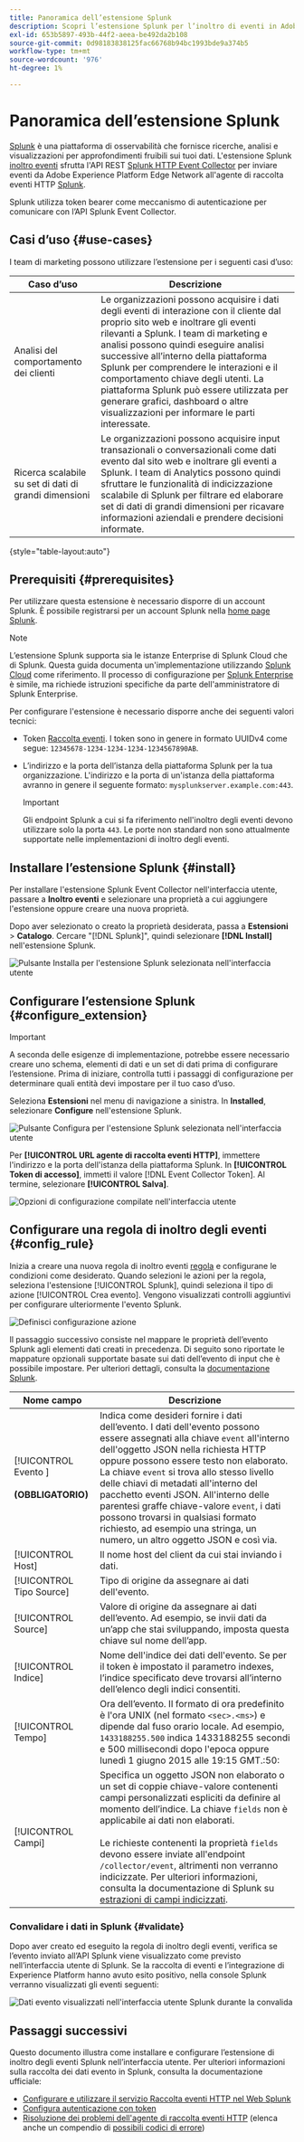 ```yaml
---
title: Panoramica dell’estensione Splunk
description: Scopri l’estensione Splunk per l’inoltro di eventi in Adobe Experience Platform.
exl-id: 653b5897-493b-44f2-aeea-be492da2b108
source-git-commit: 0d98183838125fac66768b94bc1993bde9a374b5
workflow-type: tm+mt
source-wordcount: '976'
ht-degree: 1%

---
```


# Panoramica dell’estensione Splunk

[Splunk](https://www.splunk.com) è una piattaforma di osservabilità che fornisce ricerche, analisi e visualizzazioni per approfondimenti fruibili sui tuoi dati. L&#39;estensione Splunk [inoltro eventi](../../../ui/event-forwarding/overview.md) sfrutta l&#39;API REST [Splunk HTTP Event Collector](https://docs.splunk.com/Documentation/Splunk/8.2.5/Data/HECRESTendpoints) per inviare eventi da Adobe Experience Platform Edge Network all&#39;agente di raccolta eventi HTTP [Splunk](https://docs.splunk.com/Documentation/Splunk/8.2.5/Data/UsetheHTTPEventCollector).

Splunk utilizza token bearer come meccanismo di autenticazione per comunicare con l’API Splunk Event Collector.

## Casi d’uso {#use-cases}

I team di marketing possono utilizzare l’estensione per i seguenti casi d’uso:

| Caso d’uso | Descrizione |
| --- | --- |
| Analisi del comportamento dei clienti | Le organizzazioni possono acquisire i dati degli eventi di interazione con il cliente dal proprio sito web e inoltrare gli eventi rilevanti a Splunk. I team di marketing e analisi possono quindi eseguire analisi successive all’interno della piattaforma Splunk per comprendere le interazioni e il comportamento chiave degli utenti. La piattaforma Splunk può essere utilizzata per generare grafici, dashboard o altre visualizzazioni per informare le parti interessate. |
| Ricerca scalabile su set di dati di grandi dimensioni | Le organizzazioni possono acquisire input transazionali o conversazionali come dati evento dal sito web e inoltrare gli eventi a Splunk. I team di Analytics possono quindi sfruttare le funzionalità di indicizzazione scalabile di Splunk per filtrare ed elaborare set di dati di grandi dimensioni per ricavare informazioni aziendali e prendere decisioni informate. |

{style="table-layout:auto"}

## Prerequisiti {#prerequisites}

Per utilizzare questa estensione è necessario disporre di un account Splunk. È possibile registrarsi per un account Splunk nella [home page Splunk](https://www.splunk.com/page/sign_up).

>[!NOTE]
>
> L’estensione Splunk supporta sia le istanze Enterprise di Splunk Cloud che di Splunk. Questa guida documenta un&#39;implementazione utilizzando [Splunk Cloud](https://www.splunk.com/en_us/products/splunk-cloud-platform.html) come riferimento. Il processo di configurazione per [Splunk Enterprise](https://www.splunk.com/en_us/products/splunk-enterprise.html) è simile, ma richiede istruzioni specifiche da parte dell&#39;amministratore di Splunk Enterprise.

Per configurare l&#39;estensione è necessario disporre anche dei seguenti valori tecnici:

* Token [Raccolta eventi](https://docs.splunk.com/Documentation/Splunk/8.2.5/Data/UsetheHTTPEventCollector#Create_an_Event_Collector_token_on_Splunk_Cloud_Platform). I token sono in genere in formato UUIDv4 come segue: `12345678-1234-1234-1234-1234567890AB`.
* L’indirizzo e la porta dell’istanza della piattaforma Splunk per la tua organizzazione. L&#39;indirizzo e la porta di un&#39;istanza della piattaforma avranno in genere il seguente formato: `mysplunkserver.example.com:443`.

  >[!IMPORTANT]
  >
  > Gli endpoint Splunk a cui si fa riferimento nell&#39;inoltro degli eventi devono utilizzare solo la porta `443`. Le porte non standard non sono attualmente supportate nelle implementazioni di inoltro degli eventi.

## Installare l’estensione Splunk {#install}

Per installare l&#39;estensione Splunk Event Collector nell&#39;interfaccia utente, passare a **Inoltro eventi** e selezionare una proprietà a cui aggiungere l&#39;estensione oppure creare una nuova proprietà.

Dopo aver selezionato o creato la proprietà desiderata, passa a **Estensioni** > **Catalogo**. Cercare &quot;[!DNL Splunk]&quot;, quindi selezionare **[!DNL Install]** nell&#39;estensione Splunk.

![Pulsante Installa per l&#39;estensione Splunk selezionata nell&#39;interfaccia utente](../../../images/extensions/server/splunk/install.png)

## Configurare l’estensione Splunk {#configure_extension}

>[!IMPORTANT]
>
>A seconda delle esigenze di implementazione, potrebbe essere necessario creare uno schema, elementi di dati e un set di dati prima di configurare l’estensione. Prima di iniziare, controlla tutti i passaggi di configurazione per determinare quali entità devi impostare per il tuo caso d’uso.

Seleziona **Estensioni** nel menu di navigazione a sinistra. In **Installed**, selezionare **Configure** nell&#39;estensione Splunk.

![Pulsante Configura per l&#39;estensione Splunk selezionata nell&#39;interfaccia utente](../../../images/extensions/server/splunk/configure.png)

Per **[!UICONTROL URL agente di raccolta eventi HTTP]**, immettere l&#39;indirizzo e la porta dell&#39;istanza della piattaforma Splunk. In **[!UICONTROL Token di accesso]**, immetti il valore [!DNL Event Collector Token]. Al termine, selezionare **[!UICONTROL Salva]**.

![Opzioni di configurazione compilate nell&#39;interfaccia utente](../../../images/extensions/server/splunk/input.png)

## Configurare una regola di inoltro degli eventi {#config_rule}

Inizia a creare una nuova regola di inoltro eventi [regola](../../../ui/managing-resources/rules.md) e configurane le condizioni come desiderato. Quando selezioni le azioni per la regola, seleziona l&#39;estensione [!UICONTROL Splunk], quindi seleziona il tipo di azione [!UICONTROL Crea evento]. Vengono visualizzati controlli aggiuntivi per configurare ulteriormente l&#39;evento Splunk.

![Definisci configurazione azione](../../../images/extensions/server/splunk/action-configurations.png)

Il passaggio successivo consiste nel mappare le proprietà dell’evento Splunk agli elementi dati creati in precedenza. Di seguito sono riportate le mappature opzionali supportate basate sui dati dell’evento di input che è possibile impostare. Per ulteriori dettagli, consulta la [documentazione Splunk](https://docs.splunk.com/Documentation/Splunk/8.2.5/Data/FormateventsforHTTPEventCollector#Event_metadata).

| Nome campo | Descrizione |
| --- | --- |
| [!UICONTROL Evento &#x200B;]<br><br>**(OBBLIGATORIO)** | Indica come desideri fornire i dati dell’evento. I dati dell&#39;evento possono essere assegnati alla chiave `event` all&#39;interno dell&#39;oggetto JSON nella richiesta HTTP oppure possono essere testo non elaborato. La chiave `event` si trova allo stesso livello delle chiavi di metadati all&#39;interno del pacchetto eventi JSON. All&#39;interno delle parentesi graffe chiave-valore `event`, i dati possono trovarsi in qualsiasi formato richiesto, ad esempio una stringa, un numero, un altro oggetto JSON e così via. |
| [!UICONTROL Host] | Il nome host del client da cui stai inviando i dati. |
| [!UICONTROL Tipo Source] | Tipo di origine da assegnare ai dati dell&#39;evento. |
| [!UICONTROL Source] | Valore di origine da assegnare ai dati dell’evento. Ad esempio, se invii dati da un’app che stai sviluppando, imposta questa chiave sul nome dell’app. |
| [!UICONTROL Indice] | Nome dell&#39;indice dei dati dell&#39;evento. Se per il token è impostato il parametro indexes, l’indice specificato deve trovarsi all’interno dell’elenco degli indici consentiti. |
| [!UICONTROL Tempo] | Ora dell’evento. Il formato di ora predefinito è l&#39;ora UNIX (nel formato `<sec>.<ms>`) e dipende dal fuso orario locale. Ad esempio, `1433188255.500` indica 1433188255 secondi e 500 millisecondi dopo l&#39;epoca oppure lunedì 1 giugno 2015 alle 19:15 GMT.:50: |
| [!UICONTROL Campi] | Specifica un oggetto JSON non elaborato o un set di coppie chiave-valore contenenti campi personalizzati espliciti da definire al momento dell’indice.  La chiave `fields` non è applicabile ai dati non elaborati.<br><br>Le richieste contenenti la proprietà `fields` devono essere inviate all&#39;endpoint `/collector/event`, altrimenti non verranno indicizzate. Per ulteriori informazioni, consulta la documentazione di Splunk su [estrazioni di campi indicizzati](https://docs.splunk.com/Documentation/Splunk/8.2.5/Data/IFXandHEC). |

### Convalidare i dati in Splunk {#validate}

Dopo aver creato ed eseguito la regola di inoltro degli eventi, verifica se l’evento inviato all’API Splunk viene visualizzato come previsto nell’interfaccia utente di Splunk. Se la raccolta di eventi e l’integrazione di Experience Platform hanno avuto esito positivo, nella console Splunk verranno visualizzati gli eventi seguenti:

![Dati evento visualizzati nell&#39;interfaccia utente Splunk durante la convalida](../../../images/extensions/server/splunk/splunk-data.png)

## Passaggi successivi

Questo documento illustra come installare e configurare l’estensione di inoltro degli eventi Splunk nell’interfaccia utente. Per ulteriori informazioni sulla raccolta dei dati evento in Splunk, consulta la documentazione ufficiale:

* [Configurare e utilizzare il servizio Raccolta eventi HTTP nel Web Splunk](https://docs.splunk.com/Documentation/Splunk/8.2.5/Data/UsetheHTTPEventCollector)
* [Configura autenticazione con token](https://docs.splunk.com/Documentation/Splunk/8.2.5/Security/Setupauthenticationwithtokens#Prerequisites_for_activating_tokens)
* [Risoluzione dei problemi dell&#39;agente di raccolta eventi HTTP](https://docs.splunk.com/Documentation/Splunk/8.2.5/Data/TroubleshootHTTPEventCollector) (elenca anche un compendio di [possibili codici di errore](https://docs.splunk.com/Documentation/Splunk/8.2.5/Data/TroubleshootHTTPEventCollector#Possible_error_codes))
